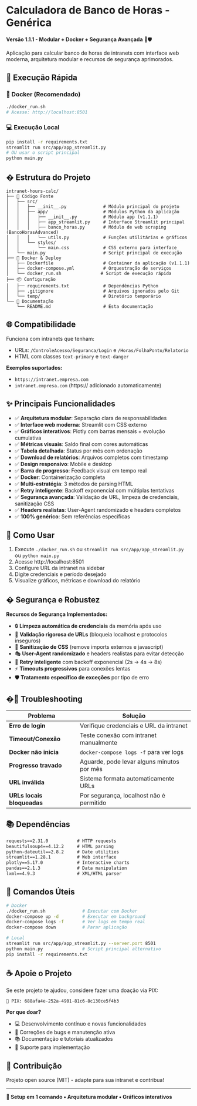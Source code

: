 # Calculadora de Banco de Horas - Genérica

**Versão 1.1.1 - Modular + Docker + Segurança Avançada** 🐳🛡️

Aplicação para calcular banco de horas de intranets com interface web moderna, arquitetura modular e recursos de segurança aprimorados.

## 🚀 Execução Rápida

### 🐳 Docker (Recomendado)
```bash
./docker_run.sh
# Acesse: http://localhost:8501
```

### 💻 Execução Local
```bash
pip install -r requirements.txt
streamlit run src/app/app_streamlit.py
# OU usar o script principal
python main.py
```

## �️ Estrutura do Projeto

```
intranet-hours-calc/
├── 🎨 Código Fonte
│   ├── src/
│   │   ├── __init__.py              # Módulo principal do projeto
│   │   ├── app/                     # Módulos Python da aplicação
│   │   │   ├── __init__.py          # Módulo app (v1.1.1)
│   │   │   ├── app_streamlit.py     # Interface Streamlit principal
│   │   │   ├── banco_horas.py       # Módulo de web scraping (BancoHorasAdvanced)
│   │   │   └── utils.py             # Funções utilitárias e gráficos
│   │   └── styles/
│   │       └── main.css             # CSS externo para interface
│   └── main.py                      # Script principal de execução
├── 🐳 Docker & Deploy
│   ├── Dockerfile                   # Container da aplicação (v1.1.1)
│   ├── docker-compose.yml           # Orquestração de serviços
│   └── docker_run.sh               # Script de execução rápida
├── 📦 Configuração
│   ├── requirements.txt             # Dependências Python
│   ├── .gitignore                   # Arquivos ignorados pelo Git
│   └── temp/                        # Diretório temporário
└── 📖 Documentação
    └── README.md                    # Esta documentação
```

## 🌐 Compatibilidade

Funciona com intranets que tenham:
- URLs: `/ControleAcesso/Seguranca/Login` e `/Horas/FolhaPonto/Relatorio`  
- HTML com classes `text-primary` e `text-danger`

**Exemplos suportados:**
- `https://intranet.empresa.com`
- `intranet.empresa.com` (https:// adicionado automaticamente)

## ✨ Principais Funcionalidades

- ✅ **Arquitetura modular**: Separação clara de responsabilidades
- ✅ **Interface web moderna**: Streamlit com CSS externo
- ✅ **Gráficos interativos**: Plotly com barras mensais + evolução cumulativa
- ✅ **Métricas visuais**: Saldo final com cores automáticas  
- ✅ **Tabela detalhada**: Status por mês com ordenação
- ✅ **Download de relatórios**: Arquivos completos com timestamp
- ✅ **Design responsivo**: Mobile e desktop
- ✅ **Barra de progresso**: Feedback visual em tempo real
- ✅ **Docker**: Containerização completa
- ✅ **Multi-estratégia**: 3 métodos de parsing HTML
- ✅ **Retry inteligente**: Backoff exponencial com múltiplas tentativas
- ✅ **Segurança avançada**: Validação de URL, limpeza de credenciais, sanitização CSS
- ✅ **Headers realistas**: User-Agent randomizado e headers completos
- ✅ **100% genérico**: Sem referências específicas

## 🎯 Como Usar

1. Execute `./docker_run.sh` ou `streamlit run src/app/app_streamlit.py` ou `python main.py`
2. Acesse http://localhost:8501
3. Configure URL da intranet na sidebar
4. Digite credenciais e período desejado
5. Visualize gráficos, métricas e download do relatório

## �️ Segurança e Robustez

**Recursos de Segurança Implementados:**
- 🔒 **Limpeza automática de credenciais** da memória após uso
- 🚫 **Validação rigorosa de URLs** (bloqueia localhost e protocolos inseguros)
- 🧹 **Sanitização de CSS** (remove imports externos e javascript)
- 🎭 **User-Agent randomizado** e headers realistas para evitar detecção
- 🔄 **Retry inteligente** com backoff exponencial (2s → 4s → 8s)
- ⚡ **Timeouts progressivos** para conexões lentas
- 🛡️ **Tratamento específico de exceções** por tipo de erro

## �🐛 Troubleshooting

| Problema | Solução |
|----------|---------|
| **Erro de login** | Verifique credenciais e URL da intranet |
| **Timeout/Conexão** | Teste conexão com intranet manualmente |
| **Docker não inicia** | `docker-compose logs -f` para ver logs |
| **Progresso travado** | Aguarde, pode levar alguns minutos por mês |
| **URL inválida** | Sistema formata automaticamente URLs |
| **URLs locais bloqueadas** | Por segurança, localhost não é permitido |

## 📚 Dependências

```txt
requests==2.31.0           # HTTP requests
beautifulsoup4==4.12.2     # HTML parsing  
python-dateutil==2.8.2     # Date utilities
streamlit==1.28.1          # Web interface
plotly==5.17.0             # Interactive charts
pandas==2.1.3              # Data manipulation
lxml==4.9.3                # XML/HTML parser
```

## 🔧 Comandos Úteis

```bash
# Docker
./docker_run.sh              # Executar com Docker
docker-compose up -d         # Executar em background
docker-compose logs -f       # Ver logs em tempo real
docker-compose down          # Parar aplicação

# Local
streamlit run src/app/app_streamlit.py --server.port 8501
python main.py               # Script principal alternativo
pip install -r requirements.txt
```

## ☕ Apoie o Projeto

Se este projeto te ajudou, considere fazer uma doação via PIX:

```
🔑 PIX: 688afa4e-252a-4901-81c6-8c130ce5f4b3
```

**Por que doar?**
- 💻 Desenvolvimento contínuo e novas funcionalidades  
- 🐛 Correções de bugs e manutenção ativa
- 📚 Documentação e tutoriais atualizados
- 🚀 Suporte para implementação

## 🤝 Contribuição

Projeto open source (MIT) - adapte para sua intranet e contribua!

---

**🎉 Setup em 1 comando • Arquitetura modular • Gráficos interativos**
